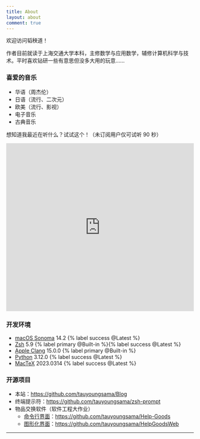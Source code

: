 ```yaml
---
title: About
layout: about
comment: true
---
```


欢迎访问韬秧道！

作者目前就读于上海交通大学本科，主修数学与应用数学，辅修计算机科学与技术。平时喜欢钻研一些有意思但没多大用的玩意……

### 喜爱的音乐

- 华语（周杰伦）
- 日语（流行、二次元）
- 欧美（流行、影视）
- 电子音乐
- 古典音乐

想知道我最近在听什么？试试这个！（未订阅用户仅可试听 90 秒）

<center><iframe allow="autoplay *; encrypted-media *;" frameborder="0" height="450" style="width:100%;max-width:660px;overflow:hidden;background:transparent;" sandbox="allow-forms allow-popups allow-same-origin allow-scripts allow-storage-access-by-user-activation allow-top-navigation-by-user-activation" src="https://embed.music.apple.com/us/playlist/%E9%9F%B3%E4%B9%90%E5%9B%9E%E5%BF%86-2023/pl.rp-RNNLT0dlxezL?l=zh-Hans-CN"></iframe></center>

### 开发环境

- [macOS Sonoma](https://www.apple.com/macos/sonoma/) 14.2 {% label success @Latest %}
- [Zsh](https://zsh.sourceforge.io/) 5.9 {% label primary @Built-in %}{% label success @Latest %}
- [Apple Clang](https://opensource.apple.com/projects/llvm-clang/) 15.0.0 {% label primary @Built-in %}
- [Python](https://www.python.org/) 3.12.0 {% label success @Latest %}
- [MacTeX](https://tug.org/mactex/) 2023.0314 {% label success @Latest %}

### 开源项目

- 本站：https://github.com/tauyoungsama/Blog
- 终端提示符：https://github.com/tauyoungsama/zsh-prompt
- 物品交换软件（软件工程大作业）
	- [命令行界面](/article/Help-Goods)：https://github.com/tauyoungsama/Help-Goods
	- [图形化界面](/article/Help-Goods-Web)：https://github.com/tauyoungsama/HelpGoodsWeb

---
